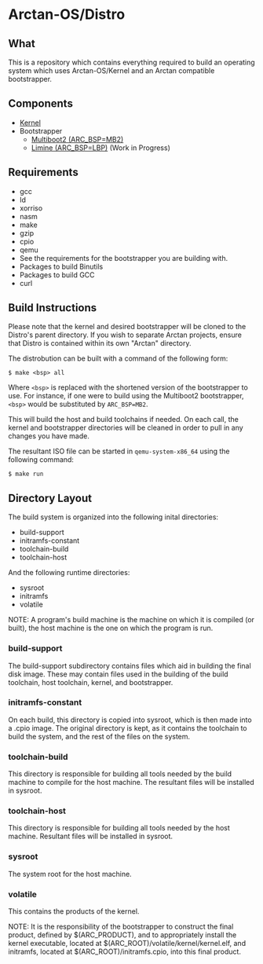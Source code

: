 # Arctan-OS/Distro

## What
This is a repository which contains everything required to build an operating system which
uses Arctan-OS/Kernel and an Arctan compatible bootstrapper.

## Components
* [Kernel](https://github.com/Arctan-OS/Kernel)
* Bootstrapper
  * [Multiboot2 (ARC_BSP=MB2)](https://github.com/Arctan-OS/MB2BSP)
  * [Limine (ARC_BSP=LBP)](https://github.com/Arctan-OS/LBPBSP) (Work in Progress)

## Requirements
* gcc
* ld
* xorriso
* nasm
* make
* gzip
* cpio
* qemu
* See the requirements for the bootstrapper you are building with.
* Packages to build Binutils
* Packages to build GCC
* curl

## Build Instructions
Please note that the kernel and desired bootstrapper will be cloned to the Distro's
parent directory. If you wish to separate Arctan projects, ensure that Distro is contained
within its own "Arctan" directory.

The distrobution can be built with a command of the following form:

```shell
$ make <bsp> all
```

Where `<bsp>` is replaced with the shortened version of the bootstrapper to use.
For instance, if one were to build using the Multiboot2 bootstrapper, `<bsp>` would
be substituted by `ARC_BSP=MB2`.

This will build the host and build toolchains if needed. On each call, the kernel and
bootstrapper directories will be cleaned in order to pull in any changes you have made.

The resultant ISO file can be started in `qemu-system-x86_64` using the following
command:

```shell
$ make run
```

## Directory Layout

The build system is organized into the following inital directories:
* build-support
* initramfs-constant
* toolchain-build
* toolchain-host

And the following runtime directories:
* sysroot
* initramfs
* volatile

NOTE: A program's build machine is the machine on which it is compiled (or built), the host machine
is the one on which the program is run.

### build-support

The build-support subdirectory contains files which aid in building the final disk image. These
may contain files used in the building of the build toolchain, host toolchain, kernel, and bootstrapper.

### initramfs-constant

On each build, this directory is copied into sysroot, which is then made into a .cpio image. The original directory
is kept, as it contains the toolchain to build the system, and the rest of the files on the system.

### toolchain-build

This directory is responsible for building all tools needed by the build machine to compile for the host machine. The 
resultant files will be installed in sysroot.

### toolchain-host

This directory is responsible for building all tools needed by the host machine. Resultant files will be installed in sysroot.

### sysroot 

The system root for the host machine.

### volatile

This contains the products of the kernel.

NOTE: It is the responsibility of the bootstrapper to construct the final product, defined by \$(ARC_PRODUCT),
and to appropriately install the kernel executable, located at \$(ARC_ROOT)/volatile/kernel/kernel.elf, and initramfs,
located at $(ARC_ROOT)/initramfs.cpio, into this final product.
